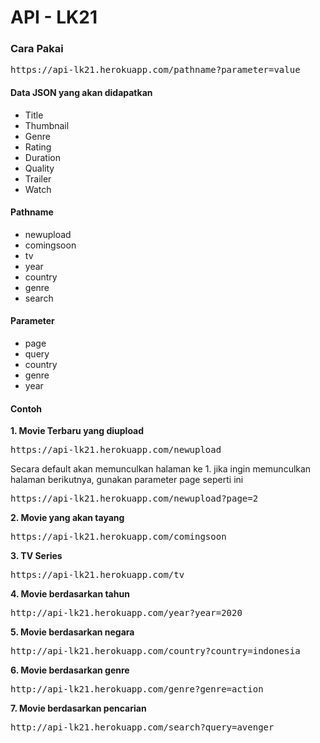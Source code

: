 <h1>API - LK21</h1>

<h3>Cara Pakai</h3>
<div style="background-color='#f4f9f9'">
  <pre>https://api-lk21.herokuapp.com/pathname?parameter=value</pre>
</div>

<h4>Data JSON yang akan didapatkan</h4>
<ul>
  <li>Title</li>
  <li>Thumbnail</li>
  <li>Genre</li>
  <li>Rating</li>
  <li>Duration</li>
  <li>Quality</li>
  <li>Trailer</li>
  <li>Watch</li>
</ul>

<h4>Pathname</h4>
<ul>
   <li>newupload</li>
   <li>comingsoon</li>
   <li>tv</li>
   <li>year</li>
   <li>country</li>
   <li>genre</li>
   <li>search</li>
</ul>

<h4>Parameter</h4>
<ul>
   <li>page</li>
   <li>query</li>
   <li>country</li>
   <li>genre</li>
   <li>year</li>
</ul>

<h4>Contoh</h4>
<b>1. Movie Terbaru yang diupload</b>
  <div style="background-color='#f4f9f9'">
    <pre>https://api-lk21.herokuapp.com/newupload</pre>
  </div>
  <p>Secara default akan memunculkan halaman ke 1. jika ingin memunculkan halaman berikutnya, gunakan parameter page seperti ini</p>
  <div style="background-color='#f4f9f9'">
    <pre>https://api-lk21.herokuapp.com/newupload?page=2</pre>
  </div>

<b>2. Movie yang akan tayang</b>
<div style="background-color='#f4f9f9'">
    <pre>https://api-lk21.herokuapp.com/comingsoon</pre>
  </div>
  
<b>3. TV Series</b>
<div style="background-color='#f4f9f9'">
    <pre>https://api-lk21.herokuapp.com/tv</pre>
  </div>
  
<b>4. Movie berdasarkan tahun</b>
<div style="background-color='#f4f9f9'">
    <pre>http://api-lk21.herokuapp.com/year?year=2020</pre>
  </div>
  
<b>5. Movie berdasarkan negara</b>
<div style="background-color='#f4f9f9'">
    <pre>http://api-lk21.herokuapp.com/country?country=indonesia</pre>
  </div>
  
<b>6. Movie berdasarkan genre</b>
<div style="background-color='#f4f9f9'">
    <pre>http://api-lk21.herokuapp.com/genre?genre=action</pre>
  </div>
  
<b>7. Movie berdasarkan pencarian</b>
<div style="background-color='#f4f9f9'">
    <pre>http://api-lk21.herokuapp.com/search?query=avenger</pre>
  </div>
 
